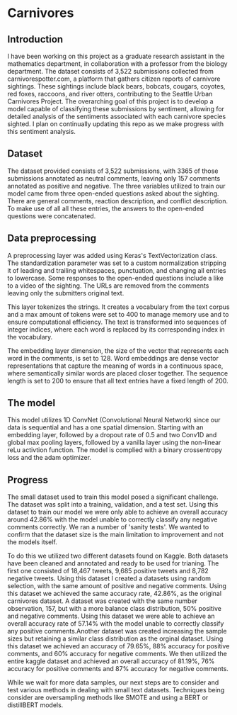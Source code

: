# Carnivores

## Introduction
I have been working on this project as a graduate research assistant in the mathematics department, in collaboration with a professor from the biology department. The dataset consists of 3,522 submissions collected from carnivorespotter.com, a platform that gathers citizen reports of carnivore sightings. These sightings include black bears, bobcats, cougars, coyotes, red foxes, raccoons, and river otters, contributing to the Seattle Urban Carnivores Project. The overarching goal of this project is to develop a model capable of classifying these submissions by sentiment, allowing for detailed analysis of the sentiments associated with each carnivore species sighted. I plan on continually updating this repo as we make progress with this sentiment analysis. 

## Dataset 
The dataset provided consists of 3,522 submissions, with 3365 of those submissions annotated as neutral comments, leaving only 157 comments annotated as positive and negative.  The three variables utilized to train our model came from three open-ended questions asked about the sighting. There are general comments, reaction description, and conflict description. To make use of all all these entries, the answers to the open-ended questions were concatenated.

## Data preprocessing
A preprocessing layer was added using Keras's TextVectorization class. The standardization parameter was set to a custom normalization stripping it of leading and trailing whitespaces, punctuation, and changing all entries to lowercase. Some responses to the open-ended questions include a like to a video of the sighting. The URLs are removed from the comments leaving only the submitters original text. 

This layer tokenizes the strings. It creates a vocabulary from the text corpus and a max amount of tokens were set to 400 to manage memory use and to ensure computational efficiency. The text is transformed into sequences of integer indices, where each word is replaced by its corresponding index in the vocabulary. 

The embedding layer dimension, the size of the vector that represents each word in the comments, is set to 128. Word embeddings are dense vector representations that capture the meaning of words in a continuous space, where semantically similar words are placed closer together. The sequence length is set to 200 to ensure that all text entries have a fixed length of 200. 

## The model 
This model utilizes 1D ConvNet (Convolutional Neural Network) since our data is sequential and has a one spatial dimension. Starting with an embedding layer, followed by a dropout rate of 0.5 and two Conv1D and global max pooling layers, followed by a vanilla layer using the non-linear reLu activtion function. The model is complied with a binary crossentropy loss and the adam optimizer.

## Progress
The small dataset used to train this model posed a significant challenge. The dataset was split into a training, validation, and a test set. Using this dataset to train our model we were only able to achieve an overall accuracy around 42.86% with the model unable to correctly classify any negative comments correctly. We ran a number of 'sanity tests'. We wanted to confirm that the dataset size is the main limitation to improvement and not the models itself. 

To do this we utilized two different datasets found on Kaggle. Both datasets have been cleaned and annotated and ready to be used for trianing. The first one consisted of 18,467 tweets, 9,685 positive tweets and 8,782 negative tweets. Using this dataset I created a datasets using random selection, with the same amount of positive and negative comments. Using this dataset we achieved the same accuracy rate, 42.86%, as the original carnivores dataset. A dataset was created with the same number observation, 157, but with a more balance class distribution, 50% positive and negative comments. Using this dataset we were able to achieve an overall accuracy rate of 57.14% with the model unable to correctly classify any positive comments.Another dataset was created increasing the sample sizes but retaining a similar class distribution as the orginal dataset. Using this dataset we achieved an accuracy of 79.65%, 88% accuracy for positive comments, and 60% accuracy for negative comments. We then utilized the entire kaggle dataset and achieved an overall accuracy of 81.19%, 76% accuracy for positive comments and 87% accuracy for negative comments. 

While we wait for more data samples, our next steps are to consider and test various methods in dealing with small text datasets. Techniques being consider are oversampling methods like SMOTE and using a BERT or distillBERT models. 




